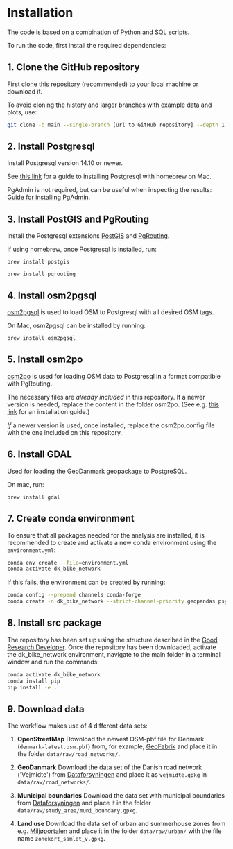 # Installation

The code is based on a combination of Python and SQL scripts.

<!-- INSERT LOGOS -->
To run the code, first install the required dependencies:

## **1. Clone the GitHub repository**

First [clone](https://docs.github.com/en/repositories/creating-and-managing-repositories/cloning-a-repository) this repository (recommended) to your local machine or download it.

To avoid cloning the history and larger branches with example data and plots, use:

```bash
git clone -b main --single-branch [url to GitHub repository] --depth 1
```

## **2. Install Postgresql**

Install Postgresql version 14.10 or newer.

See [this link](https://dev.to/letsbsocial1/installing-pgadmin-only-after-installing-postgresql-with-homebrew-part-2-4k44) for a guide to installing Postgresql with homebrew on Mac.

PgAdmin is not required, but can be useful when inspecting the results: [Guide for installing PgAdmin](https://www.heatware.net/postgresql/installing-pgadmin-4-on-mac-os-with-brew-a-comprehensive-guide/).

## **3. Install PostGIS and PgRouting**

Install the Postgresql extensions [PostGIS](https://postgis.net/) and [PgRouting](https://pgrouting.org/).

If using homebrew, once Postgresql is installed, run:

`brew install postgis`

`brew install pqrouting`

## **4. Install osm2pgsql**

[osm2pgsql](https://osm2pgsql.org/doc/install.html) is used to load OSM to Postgresql with all desired OSM tags.

On Mac, osm2pgsql can be installed by running:

`brew install osm2pgsql`

## **5. Install osm2po**

[osm2po](https://osm2po.de/) is used for loading OSM data to Postgresql in a format compatible with PgRouting.

The necessary files are *already included* in this repository. If a newer version is needed, replace the content in the folder osm2po. (See e.g. [this link](https://mapscaping.com/getting-started-with-pgrouting/) for an installation guide.)

*If* a newer version is used, once installed, replace the osm2po.config file with the one included on this repository.

## **6. Install GDAL**

Used for loading the GeoDanmark geopackage to PostgreSQL.

On mac, run:

`brew install gdal`

## **7. Create conda environment**

To ensure that all packages needed for the analysis are installed, it is recommended to create and activate a new conda environment using the `environment.yml`:

```bash
conda env create --file=environment.yml
conda activate dk_bike_network
```

If this fails, the environment can be created by running:

```bash
conda config --prepend channels conda-forge
conda create -n dk_bike_network --strict-channel-priority geopandas psycopg2 sqlalchemy geoalchemy2 pyarrow pyyaml ipykernel
```
<!-- rasterio rioxarray h3-py -->
<!-- conda env export --no-builds | grep -v "prefix" > environment.yml -->

## **8. Install src package**

The repository has been set up using the structure described in the [Good Research Developer](https://goodresearch.dev/setup.html). Once the repository has been downloaded, activate the dk_bike_network environment, navigate to the main folder in a terminal window and run the commands:

```bash
conda activate dk_bike_network
conda install pip
pip install -e .
```

## **9. Download data**

The workflow makes use of 4 different data sets:

1. **OpenStreetMap**
Download the newest OSM-pbf file for Denmark (`denmark-latest.osm.pbf`) from, for example, [GeoFabrik](https://download.geofabrik.de/europe/denmark.html) and place it in the folder `data/raw/road_networks/`.

2. **GeoDanmark**
Download the data set of the Danish road network ('Vejmidte') from [Dataforsyningen](https://dataforsyningen.dk/data/1049) and place it as `vejmidte.gpkg` in `data/raw/road_networks/`.

3. **Municipal boundaries**
Download the data set with municipal boundaries from [Dataforsyningen](https://dataforsyningen.dk/data/3901) and place it in the folder `data/raw/study_area/muni_boundary.gpkg`.

4. **Land use**
Download the data set of urban and summerhouse zones from e.g. [Miljøportalen](https://arealdata.miljoeportal.dk/datasets/urn:dmp:ds:planlaegning-zonekort) and place it in the folder `data/raw/urban/` with the file name `zonekort_samlet_v.gpkg`.

<!-- 5. **Population data**
Download the two population rasters covering Denmark including Bornholm at [GHSL](https://ghsl.jrc.ec.europa.eu/download.php?ds=pop) and place them in the folder `data/raw/pop`. Update the file paths to the population rasters in `config.yml` if necessary. -->
